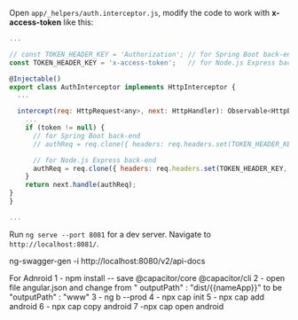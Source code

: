 Open `app/_helpers/auth.interceptor.js`, modify the code to work with **x-access-token** like this:
```js
...

// const TOKEN_HEADER_KEY = 'Authorization'; // for Spring Boot back-end
const TOKEN_HEADER_KEY = 'x-access-token';   // for Node.js Express back-end

@Injectable()
export class AuthInterceptor implements HttpInterceptor {
  ...

  intercept(req: HttpRequest<any>, next: HttpHandler): Observable<HttpEvent<any>> {
    ...
    if (token != null) {
      // for Spring Boot back-end
      // authReq = req.clone({ headers: req.headers.set(TOKEN_HEADER_KEY, 'Bearer ' + token) });

      // for Node.js Express back-end
      authReq = req.clone({ headers: req.headers.set(TOKEN_HEADER_KEY, token) });
    }
    return next.handle(authReq);
}
}

...
```

Run `ng serve --port 8081` for a dev server. Navigate to `http://localhost:8081/`.

ng-swagger-gen -i http://localhost:8080/v2/api-docs

For Adnroid 1 - npm install -- save @capacitor/core @capacitor/cli 2 - open file angular.json and change from  "
outputPath" : "dist/{{nameApp}}" to be
"outputPath" : "www"
3 - ng b --prod 4 - npx cap init 5 - npx cap add android 6 - npx cap copy android 7 -npx cap open android
